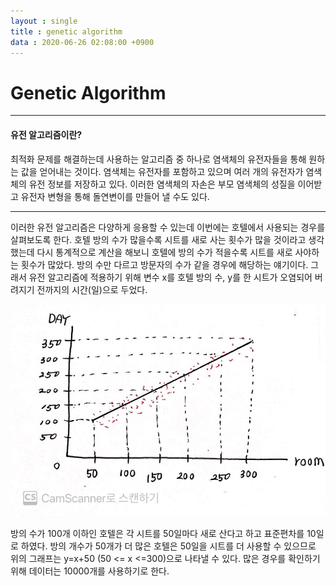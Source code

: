 ```yaml
---
layout : single
title : genetic algorithm
data : 2020-06-26 02:08:00 +0900
---
```


# Genetic Algorithm

-----------------------------

#### 유전 알고리즘이란?

최적화 문제를 해결하는데 사용하는 알고리즘 중 하나로 염색체의 유전자들을 통해 원하는 값을 얻어내는 것이다. 염색체는 유전자를 포함하고 있으며 여러 개의 유전자가 염색체의 유전 정보를 저장하고 있다. 이러한 염색체의 자손은 부모 염색체의 성질을 이어받고 유전자 변형을 통해 돌연변이를 만들어 낼 수도 있다. 



-------------------

이러한 유전 알고리즘은 다양하게 응용할 수 있는데 이번에는 호텔에서 사용되는 경우를 살펴보도록 한다. 호텔 방의 수가 많을수록 시트를 새로 사는 횟수가 많을 것이라고 생각했는데 다시 통계적으로 계산을 해보니 호텔에 방의 수가 적을수록 시트를 새로 사야하는 횟수가 많았다. 방의 수만 다르고 방문자의 수가 같을 경우에 해당하는 얘기이다. 그래서 유전 알고리즘에 적용하기 위해 변수 x를 호텔 방의 수, y를 한 시트가 오염되어 버려지기 전까지의 시간(일)으로 두었다. 



![](images/gen.jpg)

방의 수가 100개 이하인 호텔은 각 시트를 50일마다 새로 산다고 하고 표준편차를 10일로 하였다. 방의 개수가 50개가 더 많은 호텔은 50일을 시트를 더 사용할 수 있으므로 위의 그래프는 y=x+50 (50 <= x <=300)으로 나타낼 수 있다. 많은 경우를 확인하기 위해 데이터는 10000개를 사용하기로 한다. 
